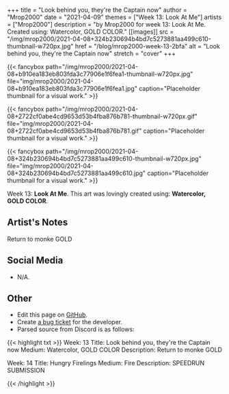 +++
title =       "Look behind you, they're the Captain now"
author =      "Mrop2000"
date =        "2021-04-09"
themes =      ["Week 13: Look At Me"]
artists =     ["Mrop2000"]
description = "by Mrop2000 for week 13: Look At Me. Created using: Watercolor, GOLD COLOR."
[[images]]
              src = "/img/mrop2000/2021-04-08+324b230694b4bd7c5273881aa499c610-thumbnail-w720px.jpg"
              href = "/blog/mrop2000-week-13-2bfa"
              alt = "Look behind you, they're the Captain now"
              stretch = "cover"
+++


{{< fancybox path="/img/mrop2000/2021-04-08+b910ea183eb803fda3c77906e1f6fea1-thumbnail-w720px.jpg" file="img/mrop2000/2021-04-08+b910ea183eb803fda3c77906e1f6fea1.jpg" caption="Placeholder thumbnail for a visual work." >}}

{{< fancybox path="/img/mrop2000/2021-04-08+2722cf0abe4cd9653d53b4fba876b781-thumbnail-w720px.gif" file="img/mrop2000/2021-04-08+2722cf0abe4cd9653d53b4fba876b781.gif" caption="Placeholder thumbnail for a visual work." >}}

{{< fancybox path="/img/mrop2000/2021-04-08+324b230694b4bd7c5273881aa499c610-thumbnail-w720px.jpg" file="img/mrop2000/2021-04-08+324b230694b4bd7c5273881aa499c610.jpg" caption="Placeholder thumbnail for a visual work." >}}


Week 13: **Look At Me**. This art was lovingly created using: **Watercolor, GOLD COLOR**.

## Artist's Notes

Return to monke
GOLD

## Social Media

- N/A.

## Other

- Edit this page on [GitHub](https://github.com/teaminkling/web-refresh/edit/main/content/blog/mrop2000-week-13-2bfa.md).
- Create [a bug ticket](https://github.com/teaminkling/web-refresh/issues/new?assignees=&labels=bug&template=problem-report.md&title=) for the developer.
- Parsed source from Discord is as follows:

{{< highlight txt >}}
Week: 13
Title:  Look behind you, they're the Captain now
Medium: Watercolor, GOLD COLOR
Description: 
Return to monke
GOLD

Week: 14
Title: Hungry Firelings
Medium: Fire
Description: 
SPEEDRUN SUBMISSION

{{< /highlight >}}